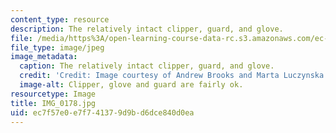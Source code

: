 ```yaml
---
content_type: resource
description: The relatively intact clipper, guard, and glove.
file: /media/https%3A/open-learning-course-data-rc.s3.amazonaws.com/ec-s06-design-for-demining-spring-2007/ec7f57e0e7f741379d9bd6dce840d0ea_IMG_0178.jpg
file_type: image/jpeg
image_metadata:
  caption: The relatively intact clipper, guard, and glove.
  credit: 'Credit: Image courtesy of Andrew Brooks and Marta Luczynska.'
  image-alt: Clipper, glove and guard are fairly ok.
resourcetype: Image
title: IMG_0178.jpg
uid: ec7f57e0-e7f7-4137-9d9b-d6dce840d0ea
---
```

